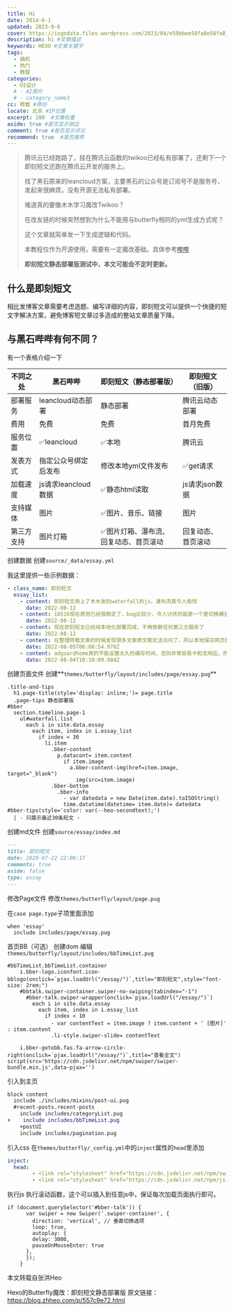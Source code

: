 ```yaml
---
title: Hi
date: 2014-6-1
updated: 2023-9-6
cover: https://isgodata.files.wordpress.com/2023/04/e59bbee58fa8e58fa8_20230401_1640260.webp
description: hi #文章描述
keywords: HEXO #文章关键字
tags:
  - 搞机
  - 热门
  - 教程
categories:
  - UI设计
  # - AI图片
  # - category_name3
cc: 转载 #原创
locate: 北京 #IP位置
excerpt: 100  #文章权重
aside: true #是否显示侧边
comment: true #是否显示评论
recommend: true  #是否推荐
---
```

> 腾讯云已经跑路了，挂在腾讯云函数的twikoo已经私有部署了，还剩下一个即刻短文还跑在腾讯云开发的服务上。
>
> 找了黑石原来的leancloud方案，主要黑石的公众号是订阅号不是服务号，发起来很麻烦，没有开源无法私有部署。
>
> 难道真的要像木木学习魔改Twikoo？
>
> 在改友链的时候突然想到为什么不能用与butterfly相同的yml生成方式呢？
>
> 这个文章就简单发一下生成逻辑和代码。
>
> 本教程仅作为开源使用，需要有一定魔改基础。具体参考[哔哔](https://blog.zhheo.com/p/a6947667.html)
>
> **即刻短文静态部署版测试中，本文可能会不定时更新。**

## **什么是即刻短文**

相比发博客文章需要考虑选题、编写详细的内容，即刻短文可以提供一个快捷的短文字解决方案，避免博客短文章过多造成的整站文章质量下降。

## **与黑石哔哔有何不同？**

有一个表格介绍一下


| 不同之处   | 黑石哔哔             | 即刻短文（静态部署版）                 | 即刻短文（旧版）   |
| ---------- | -------------------- | -------------------------------------- | ------------------ |
| 部署服务   | leancloud动态部署    | 静态部署                               | 腾讯云动态部署     |
| 费用       | 免费                 | 免费                                   | 首月免费           |
| 服务位置   | ✅leancloud          | ✅本地                                 | 腾讯云             |
| 发表方式   | 指定公众号绑定后发布 | 修改本地yml文件发布                    | ✅get请求          |
| 加载速度   | js请求leancloud数据  | ✅静态html读取                         | js请求json数据     |
| 支持媒体   | 图片                 | ✅图片、音乐、链接                     | 图片               |
| 第三方支持 | 图片灯箱             | ✅图片灯箱、瀑布流、回复动态、首页滚动 | 回复动态、首页滚动 |

创建数据
创建`source/_data/essay.yml`

我这里提供一些示例数据：

```yml
- class_name: 即刻短文
  essay_list:
    - content: 即刻短文用上了木木发的waterfall的js，瀑布流真令人愉悦
      date: 2022-08-12
    - content: iOS16现在感觉已经很稳定了，bug比较少，令人讨厌的就是一个是切换横竖屏抖音和b站都有点问题，然后就是软件请求剪贴板弹窗真的烦
      date: 2022-08-12
    - content: 现在即刻短文已经纯本地化部署完成，不再依赖任何第三方服务了
      date: 2022-08-12
    - content: 在整理转载文章的时候发现很多文章原文都无法访问了，所以本地保存网页是非常重要的
      date: 2022-08-05T06:08:54.978Z
    - content: adguardhome真的不能设置太久的缓存时间，否则非常容易卡和无响应。然后就是注意添加白名单
      date: 2022-08-04T10:10:09.984Z
```

创建页面文件
创建**`themes/butterfly/layout/includes/page/essay.pug`**

```pug
.title-and-tips
  h1.page-title(style='display: inline;')= page.title
  .page-tips 静态部署版
#bber
  section.timeline.page-1
    ul#waterfall.list
      each i in site.data.essay
        each item, index in i.essay_list
          if index < 30
            li.item
              .bber-content
                p.datacont= item.content
                  if item.image
                    a.bber-content-img(href=item.image, target="_blank")
                      img(src=item.image)
              .bber-bottom
                .bber-info
                  - var datedata = new Date(item.date).toISOString()
                  time.datatime(datetime= item.date)= datedata
#bber-tips(style='color: var(--heo-secondtext);')
  | - 只展示最近30条短文 -
```

创建md文件
创建`source/essay/index.md`

```markdown
---
title: 即刻短文
date: 2020-07-22 22:06:17
comments: true
aside: false
type: essay
---
```

修改Page文件
修改`themes/butterfly/layout/page.pug`

在`case page.type`子项里面添加

```pug
when 'essay'
  include includes/page/essay.pug
```

首页BB（可选）
创建dom
编辑`themes/butterfly/layout/includes/bbTimeList.pug`

```pug
#bbTimeList.bbTimeList.container
    i.bber-logo.iconfont.icon-bblogo(onclick=`pjax.loadUrl("/essay/")`,title="即刻短文",style="font-size: 2rem;")
    #bbtalk.swiper-container.swiper-no-swiping(tabindex="-1")
      #bber-talk.swiper-wrapper(onclick=`pjax.loadUrl("/essay/")`)
        each i in site.data.essay
          each item, index in i.essay_list
            if index < 10
              - var contentText = item.image ? item.content + ' [图片]' : item.content
              .li-style.swiper-slide= contentText

    i.bber-gotobb.fas.fa-arrow-circle-right(onclick=`pjax.loadUrl("/essay/")`,title="查看全文")
script(src='https://cdn.jsdelivr.net/npm/swiper/swiper-bundle.min.js',data-pjax='')
```

引入到主页

```diff
block content
  include ./includes/mixins/post-ui.pug
  #recent-posts.recent-posts
    include includes/categoryList.pug
+    include includes/bbTimeList.pug
    +postUI
    include includes/pagination.pug
```

引入css
在`themes/butterfly/_config.yml`中的`inject`属性的`head`里添加

```yaml
inject:
  head:
		- <link rel="stylesheet" href="https://cdn.jsdelivr.net/npm/swiper/swiper-bundle.min.css">
		- <link rel="stylesheet" href="https://cdn.jsdelivr.net/npm/js-heo@1.0.11/bb/showbb_in_index.css">
```

执行js
执行滚动函数，这个可以插入到任意js中，保证每次加载页面执行即可。

```Code
if (document.querySelector('#bber-talk')) {
      var swiper = new Swiper('.swiper-container', {
        direction: 'vertical', // 垂直切换选项
        loop: true,
        autoplay: {
        delay: 3000,
        pauseOnMouseEnter: true
      },
      });
    }
```

本文转载自张洪Heo

Hexo的Butterfly魔改：即刻短文静态部署版 原文链接：
https://blog.zhheo.com/p/557c9e72.html

